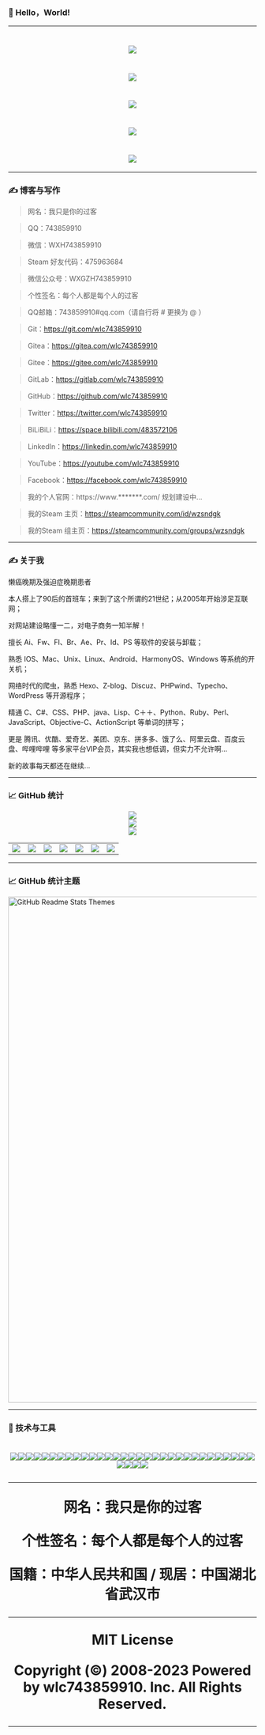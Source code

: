 ### 👋 Hello，World!

<!--
**wlc743859910/wlc743859910** is a ✨ _special_ ✨ repository because its `README.md` (this file) appears on your GitHub profile.

Here are some ideas to get you started:

- 🔭 I’m currently working on ...
- 🌱 I’m currently learning ...
- 👯 I’m looking to collaborate on ...
- 🤔 I’m looking for help with ...
- 💬 Ask me about ...
- 📫 How to reach me: ...
- 😄 Pronouns: ...
- ⚡ Fun fact: ...
-->

---

<h1 align="center">
  <img src="https://cdn.jsdelivr.net/gh/wlc743859910/wlc743859910\img/gh-readme-header.webp">
</h1>

<h1 align="center">
  <img src="https://cdn.jsdelivr.net/gh/wlc743859910/wlc743859910\img/repository-open-graph-template.webp">
</h1>

<h1 align="center">
  <img src="https://cdn.jsdelivr.net/gh/wlc743859910/wlc743859910\img/1424469275.webp">
</h1>

<h1 align="center">
  <img src="https://cdn.jsdelivr.net/gh/wlc743859910/wlc743859910\img/fbCScVCQ.webp">
</h1>

<h1 align="center">
  <img src="https://cdn.jsdelivr.net/gh/wlc743859910/wlc743859910\img/programmer.webp">
</h1>

---

### ✍ 博客与写作

> 网名：我只是你的过客

> QQ：743859910

> 微信：WXH743859910

> Steam 好友代码：475963684

> 微信公众号：WXGZH743859910

> 个性签名：每个人都是每个人的过客

> QQ邮箱：743859910#qq.com（请自行将 # 更换为 @ ）

> Git：https://git.com/wlc743859910

> Gitea：https://gitea.com/wlc743859910

> Gitee：https://gitee.com/wlc743859910

> GitLab：https://gitlab.com/wlc743859910

> GitHub：https://github.com/wlc743859910

> Twitter：https://twitter.com/wlc743859910

> BiLiBiLi：https://space.bilibili.com/483572106

> LinkedIn：https://linkedin.com/wlc743859910

> YouTube：https://youtube.com/wlc743859910

> Facebook：https://facebook.com/wlc743859910

> 我的个人官网：https://www.*******.com/ 规划建设中...

> 我的Steam 主页：https://steamcommunity.com/id/wzsndgk

> 我的Steam 组主页：https://steamcommunity.com/groups/wzsndgk

---

### ✍ 关于我

懒癌晚期及强迫症晚期患者

本人搭上了90后的首班车；来到了这个所谓的21世纪；从2005年开始涉足互联网；

对网站建设略懂一二，对电子商务一知半解！

擅长 Ai、Fw、Fl、Br、Ae、Pr、Id、PS 等软件的安装与卸载；

熟悉 IOS、Mac、Unix、Linux、Android、HarmonyOS、Windows 等系统的开关机；

网络时代的爬虫，熟悉 Hexo、Z-blog、Discuz、PHPwind、Typecho、WordPress 等开源程序；

精通 C、C#、CSS、PHP、java、Lisp、C＋＋、Python、Ruby、Perl、JavaScript、Objective-C、ActionScript 等单词的拼写；

更是 腾讯、优酷、爱奇艺、美团、京东、拼多多、饿了么、阿里云盘、百度云盘、哔哩哔哩 等多家平台VIP会员，其实我也想低调，但实力不允许啊...

新的故事每天都还在继续...

---

### 📈 GitHub 统计

<table>
    <tr>
        <td >
            <center><img src="https://github-readme-stats.vercel.app/api?username=wlc743859910&show_icons=true&hide_border=true&theme=dark" ></center>
        </td>
            <center><img src="https://github-readme-stats.vercel.app/api?username=wlc743859910&show_icons=true&hide_border=true&theme=radical" ></center>
        </td>
        <td >
            <center><img src="https://github-readme-stats.vercel.app/api?username=wlc743859910&show_icons=true&hide_border=true&theme=merko" ></center>
        </td>
            <center><img src="https://github-readme-stats.vercel.app/api?username=wlc743859910&show_icons=true&hide_border=true&theme=gruvbox" ></center>
        </td>
        <td >
            <center><img src="https://github-readme-stats.vercel.app/api?username=wlc743859910&show_icons=true&hide_border=true&theme=tokyonight" ></center>
        </td>
        <td >
            <center><img src="https://github-readme-stats.vercel.app/api?username=wlc743859910&show_icons=true&hide_border=true&theme=onedark" ></center>
        </td>
        <td >
            <center><img src="https://github-readme-stats.vercel.app/api?username=wlc743859910&show_icons=true&hide_border=true&theme=cobalt" ></center>
        </td>
        <td >
            <center><img src="https://github-readme-stats.vercel.app/api?username=wlc743859910&show_icons=true&hide_border=true&theme=synthwave" ></center>
        </td>
        <td >
            <center><img src="https://github-readme-stats.vercel.app/api?username=wlc743859910&show_icons=true&hide_border=true&theme=highcontrast" ></center>
        </td>
            <center><img src="https://github-readme-stats.vercel.app/api?username=wlc743859910&show_icons=true&hide_border=true&theme=dracula" ></center>
        </td>
    </tr>
</table>

---

### 📈 GitHub 统计主题

<img src="https://cdn.jsdelivr.net/gh/wlc743859910/wlc743859910\img/grs-themes_l4ynja.webp" alt="GitHub Readme Stats Themes" width="1024px"/>

---

### 🔧 技术与工具

<h1 align="center">
<img src="https://img.shields.io/badge/Git-%2337BA8D?logo=Git"><img src="https://img.shields.io/badge/GitHub-%2337BA8D?logo=GitHub"><img src="https://img.shields.io/badge/Gitee-%2337BA8D?logo=Gitee"><img src="https://img.shields.io/badge/Gitea-%2337BA8D?logo=Gitea"><img src="https://img.shields.io/badge/GitLab-%2337BA8D?logo=GitLab"><img src="https://img.shields.io/badge/Linux-%2337BA8D?logo=Linux"><img src="https://img.shields.io/badge/CentOS-%2337BA8D?logo=CentOS"><img src="https://img.shields.io/badge/CentOS Stream-%2337BA8D?logo=CentOS"><img src="https://img.shields.io/badge/Deepin-%2337BA8D?logo=Deepin"><img src="https://img.shields.io/badge/Google-%2337BA8D?logo=Google"><img src="https://img.shields.io/badge/Google Chrome-%2337BA8D?logo=Google-Chrome"><img src="https://img.shields.io/badge/Microsoft Edge-%2337BA8D?logo=Microsoft-Edge"><img src="https://img.shields.io/badge/Android-%2337BA8D?logo=Android"><img src="https://img.shields.io/badge/iOS-%2337BA8D?logo=iOS"><img src="https://img.shields.io/badge/MacOS-%2337BA8D?logo=MacOS"><img src="https://img.shields.io/badge/Windows-%2337BA8D?logo=Windows"><img src="https://img.shields.io/badge/Apache-%2337BA8D?logo=Apache"><img src="https://img.shields.io/badge/Python-%2337BA8D?logo=Python"><img src="https://img.shields.io/badge/Docker-%2337BA8D?logo=Docker"><img src="https://img.shields.io/badge/Nginx-%2337BA8D?logo=Nginx"><img src="https://img.shields.io/badge/phpMyAdmin-%2337BA8D?logo=phpMyAdmin"><img src="https://img.shields.io/badge/CSS3-%2337BA8D?logo=CSS3"><img src="https://img.shields.io/badge/HTML5-%2337BA8D?logo=HTML5"><img src="https://img.shields.io/badge/MySQL-%2337BA8D?logo=MySQL"><img src="https://img.shields.io/badge/PHP-%2337BA8D?logo=PHP"><img src="https://img.shields.io/badge/MongoDB-%2337BA8D?logo=MongoDB"><img src="https://img.shields.io/badge/Go-%2337BA8D?logo=Go"><img src="https://img.shields.io/badge/Swift-%2337BA8D?logo=Swift"><img src="https://img.shields.io/badge/Shell-%2337BA8D?logo=Shell"><img src="https://img.shields.io/badge/PowerShell-%2337BA8D?logo=PowerShell"><img src="https://img.shields.io/badge/JavaScript-%2337BA8D?logo=JavaScript"><img src="https://img.shields.io/badge/Twitter-%2337BA8D?logo=Twitter"><img src="https://img.shields.io/badge/Facebook-%2337BA8D?logo=Facebook"><img src="https://img.shields.io/badge/YouTube-%2337BA8D?logo=YouTube"><img src="https://img.shields.io/badge/linkedin-%2337BA8D?logo=linkedin">

---

网名：我只是你的过客

个性签名：每个人都是每个人的过客

国籍：中华人民共和国 / 现居：中国湖北省武汉市

---

MIT License

Copyright (©) 2008-2023 Powered by wlc743859910. Inc. All Rights Reserved.

---
